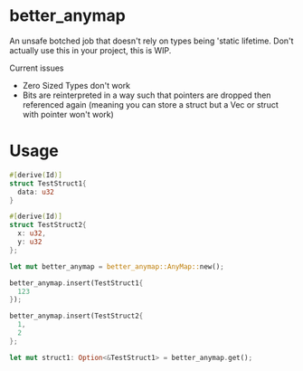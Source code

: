 # better_anymap
An unsafe botched job that doesn't rely on types being 'static lifetime. Don't actually use this in your project, this is WIP.

Current issues
- Zero Sized Types don't work
- Bits are reinterpreted in a way such that pointers are dropped then referenced again (meaning you can store a struct but a Vec or struct with pointer won't work)




# Usage
```rust
#[derive(Id)]
struct TestStruct1{
  data: u32
}

#[derive(Id)]
struct TestStruct2{
  x: u32,
  y: u32
};

let mut better_anymap = better_anymap::AnyMap::new();

better_anymap.insert(TestStruct1{
  123
});

better_anymap.insert(TestStruct2{
  1,
  2
};

let mut struct1: Option<&TestStruct1> = better_anymap.get();

```

